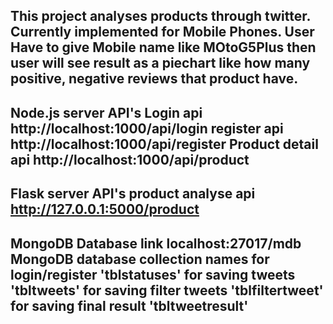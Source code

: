 This project analyses products through twitter. 
Currently implemented for Mobile Phones. 
User Have to give Mobile name like MOtoG5Plus then user will see result as a piechart like how many positive, negative reviews that product have.
--------------------------------------------------------
Node.js server API's
Login api           http://localhost:1000/api/login
register api        http://localhost:1000/api/register
Product detail api  http://localhost:1000/api/product
--------------------------------------------------------
Flask server API's 
product analyse api http://127.0.0.1:5000/product
--------------------------------------------------------
MongoDB Database link localhost:27017/mdb
MongoDB database collection names
for login/register  'tblstatuses'
for saving tweets   'tbltweets'
for saving filter tweets 'tblfiltertweet'
for saving final result  'tbltweetresult'
--------------------------------------------------------